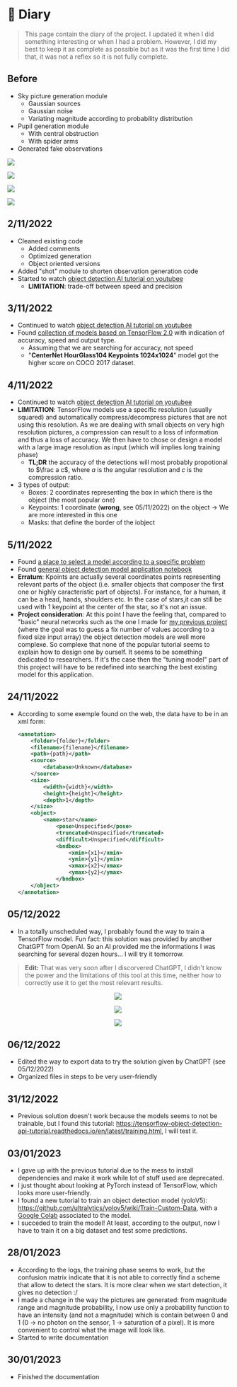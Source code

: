 # 📜 Diary

> This page contain the diary of the project. I updated it when I did something interesting or when I had a problem. However, I did my best to keep it as complete as possible but as it was the first time I did that, it was not a reflex so it is not fully complete.

## Before

- Sky picture generation module
  - Gaussian sources
  - Gaussian noise
  - Variating magnitude according to probability distribution
- Pupil generation module
  - With central obstruction
  - With spider arms
- Generated fake observations

![](img/2023-01-30-14-11-16.png)

![](img/2023-01-30-14-10-18.png)

![](img/2023-01-30-14-10-29.png)

![](img/2023-01-30-14-11-35.png)

## 2/11/2022

- Cleaned existing code
  - Added comments
  - Optimized generation
  - Object oriented versions
- Added "shot" module to shorten observation generation code
- Started to watch [object detection AI tutorial on youtubee](https://www.youtube.com/watch?v=yqkISICHH-U)
  - **LIMITATION**: trade-off between speed and precision

## 3/11/2022
- Continued to watch [object detection AI tutorial on youtubee](https://www.youtube.com/watch?v=yqkISICHH-U)
- Found [collection of models based on TensorFlow 2.0](https://github.com/tensorflow/models/blob/master/research/object_detection/g3doc/tf2_detection_zoo.md) with indication of accuracy, speed and output type.
  - Assuming that we are searching for accuracy, not speed
  - "**CenterNet HourGlass104 Keypoints 1024x1024**" model got the higher score on COCO 2017 dataset.

## 4/11/2022
- Continued to watch [object detection AI tutorial on youtubee](https://www.youtube.com/watch?v=yqkISICHH-U)
- **LIMITATION**: TensorFlow models use a specific resolution (usually squared) and automatically compress/decompress pictures that are not using this resolution. As we are dealing with small objects on very high resolution pictures, a compression can result to a loss of information and thus a loss of accuracy. We then have to chose or design a model with a large image resolution as input (which will implies long training phase)
  - **TL;DR** the accuracy of the detections will most probably propotional to $\frac a c$, where $a$ is the angular resolution and $c$ is the compression ratio.
- 3 types of output:
  - Boxes: 2 coordinates representing the box in which there is the object (the most popular one)
  - Keypoints: 1 coordinate (**wrong**, see 05/11/2022) on the object -> We are more interested in this one
  - Masks: that  define the border of the iobject

## 5/11/2022
- Found [a place to select a model according to a specific problem](https://tfhub.dev/s?fine-tunable=yes&module-type=image-object-detection)
- Found [general object detection model application notebook](<https://colab.research.google.com/github/tensorflow/hub/blob/master/examples/colab/tf2_object_detection.ipynb##scrollTo=HtwrSqvakTNn>)
- **Erratum**: Kpoints are actually several coordinates points representing relevant parts of the object (i.e. smaller objects that composer the first one or highly caracteristic part of objects). For instance, for a human, it can be a head, hands, shoulders etc. In the case of stars,it can still be used with 1 keypoint at the center of the star, so it's not an issue.
- **Project consideration**: At this point I have the feeling that, compared to "basic" neural networks such as the one I made for [my previous project](https://github.com/LeiRoF/M1-TNO_Detection_Efficiency) (where the goal was to guess a fix number of values according to a fixed size input array) the object detection models are well more complexe. So complexe that none of the popular tutorial seems to explain how to design one by ourself. It seems to be something dedicated to researchers. If it's the case then the "tuning model" part of this project will have to be redefined into searching the best existing model for this application.

## 24/11/2022
- According to some exemple found on the web, the data have to be in an xml form:

  ```xml
  <annotation>
      <folder>{folder}</folder>
      <filename>{filename}</filename>
      <path>{path}</path>
      <source>
          <database>Unknown</database>
      </source>
      <size>
          <width>{width}</width>
          <height>{height}</height>
          <depth>1</depth>
      </size>
      <object>
          <name>star</name>
              <pose>Unspecified</pose>
              <truncated>Unspecified</truncated>    
              <difficult>Unspecified</difficult>
              <bndbox>
                  <xmin>{x1}</xmin>
                  <ymin>{y1}</ymin>
                  <xmax>{x2}</xmax>
                  <ymax>{y2}</ymax>
              </bndbox>
      </object>
  </annotation>
  ```

## 05/12/2022

- In a totally unscheduled way, I probably found the way to train a TensorFlow model. Fun fact: this solution was provided by another ChatGPT from OpenAI. So an AI provided me the informations I was searching for several dozen hours... I will try it tomorrow.

> __Edit:__ That was very soon after I discorvered ChatGPT, I didn't know the power and the limitations of this tool at this time, neither how to correctly use it to get the most relevant results.

<div align=center style="width:500px">

  ![](./img/2022-12-06-10-50-14.png)

  ![](./img/2022-12-06-10-51-01.png)

  ![](./img/2022-12-06-10-51-16.png)

</div>

## 06/12/2022

- Edited the way to export data to try the solution given by ChatGPT (see 05/12/2022)
- Organized files in steps to be very user-friendly

## 31/12/2022

- Previous solution doesn't work because the models seems to not be trainable, but I found this tutorial: https://tensorflow-object-detection-api-tutorial.readthedocs.io/en/latest/training.html, I will test it.

## 03/01/2023

- I gave up with the previous tutorial due to the mess to install dependencies and make it work while lot of stuff used are deprecated.
- I just thought about looking at PyTorch instead of TensorFlow, which looks more user-friendly.
- I found a new tutorial to train an object detection model (yoloV5): https://github.com/ultralytics/yolov5/wiki/Train-Custom-Data, with a [Google Colab](https://colab.research.google.com/github/ultralytics/yolov5/blob/master/tutorial.ipynb) associated to the model.
- I succeded to train the model! At least, according to the output, now I have to train it on a big dataset and test some predictions.

## 28/01/2023

- According to the logs, the training phase seems to work, but the confusion matrix indicate that it is not able to correctly find a scheme that allow to detect the stars. It is more clear when we start detection, it gives no detection :/
- I made a change in the way the pictures are generated: from magnitude range and magnitude probability, I now use only a probability function to have an intensity (and not a magnitude) which is contain between 0 and 1 (0 -> no photon on the sensor, 1 -> saturation of a pixel). It is more convenient to control what the image will look like.
- Started to write documentation

## 30/01/2023

- Finished the documentation




